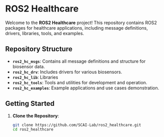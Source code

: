 # ROS2 Healthcare

Welcome to the **ROS2 Healthcare** project! This repository contains ROS2 packages for healthcare applications, including message definitions, drivers, libraries, tools, and examples.

## Repository Structure

- **`ros2_hc_msgs`**: Contains all message definitions and structure for biosensor data.
- **`ros2_hc_drv`**: Includes drivers for various biosensors.
- **`ros2_hc_lib`**: Libraries
- **`ros2_hc_tools`**: Tools and utilities for development and operation.
- **`ros2_hc_examples`**: Example applications and use cases demonstration.

## Getting Started

1. **Clone the Repository**:

   ```bash
   git clone https://github.com/SCAI-Lab/ros2_healthcare.git
   cd ros2_healthcare
